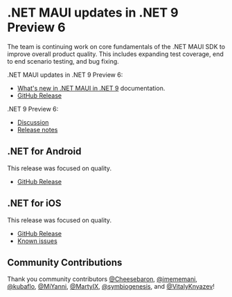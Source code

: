 # .NET MAUI updates in .NET 9 Preview 6

The team is continuing work on core fundamentals of the .NET MAUI SDK to improve overall product quality. This includes expanding test coverage, end to end scenario testing, and bug fixing.

.NET MAUI updates in .NET 9 Preview 6:
* [What's new in .NET MAUI in .NET 9](https://learn.microsoft.com/dotnet/maui/whats-new/dotnet-9) documentation.
* [GitHub Release](https://aka.ms/maui9p6)

.NET 9 Preview 6:
* [Discussion](https://aka.ms/dotnet/9/preview6)
* [Release notes](README.md)

## .NET for Android

This release was focused on quality.

- [GitHub Release](https://github.com/dotnet/android/releases/)

## .NET for iOS

This release was focused on quality.

- [GitHub Release](https://github.com/xamarin/xamarin-macios/releases/)
- [Known issues](https://github.com/xamarin/xamarin-macios/wiki/Known-issues-in-.NET9)

## Community Contributions

Thank you community contributors [@Cheesebaron](https://github.com/Cheesebaron), [@imememani](https://github.com/imememani), [@kubaflo](https://github.com/kubaflo), [@MiYanni](https://github.com/MiYanni), [@MartyIX](https://github.com/MartyIX), [@symbiogenesis](https://github.com/symbiogenesis), and [@VitalyKnyazev](https://github.com/VitalyKnyazev)!
